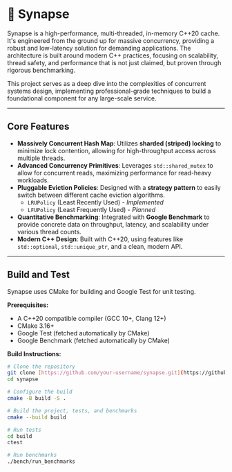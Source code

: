 # 🧠 Synapse

Synapse is a high-performance, multi-threaded, in-memory C++20 cache. It's engineered from the ground up for massive concurrency, providing a robust and low-latency solution for demanding applications. The architecture is built around modern C++ practices, focusing on scalability, thread safety, and performance that is not just claimed, but proven through rigorous benchmarking.

This project serves as a deep dive into the complexities of concurrent systems design, implementing professional-grade techniques to build a foundational component for any large-scale service.

---

## Core Features

* **Massively Concurrent Hash Map**: Utilizes **sharded (striped) locking** to minimize lock contention, allowing for high-throughput access across multiple threads.
* **Advanced Concurrency Primitives**: Leverages `std::shared_mutex` to allow for concurrent reads, maximizing performance for read-heavy workloads.
* **Pluggable Eviction Policies**: Designed with a **strategy pattern** to easily switch between different cache eviction algorithms.
    * `LRUPolicy` (Least Recently Used) - *Implemented*
    * `LFUPolicy` (Least Frequently Used) - *Planned*
* **Quantitative Benchmarking**: Integrated with **Google Benchmark** to provide concrete data on throughput, latency, and scalability under various thread counts.
* **Modern C++ Design**: Built with C++20, using features like `std::optional`, `std::unique_ptr`, and a clean, modern API.

---

## Build and Test

Synapse uses CMake for building and Google Test for unit testing.

**Prerequisites:**
* A C++20 compatible compiler (GCC 10+, Clang 12+)
* CMake 3.16+
* Google Test (fetched automatically by CMake)
* Google Benchmark (fetched automatically by CMake)

**Build Instructions:**

```bash
# Clone the repository
git clone [https://github.com/your-username/synapse.git](https://github.com/your-username/synapse.git)
cd synapse

# Configure the build
cmake -B build -S .

# Build the project, tests, and benchmarks
cmake --build build

# Run tests
cd build
ctest

# Run benchmarks
./bench/run_benchmarks
